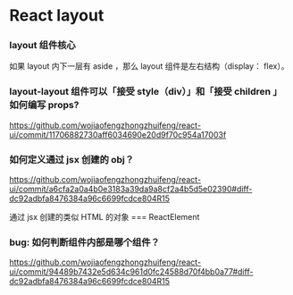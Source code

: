# React layout

### layout 组件核心

如果 layout 内下一层有 aside ，那么 layout 组件是左右结构（display： flex）。

### layout-layout 组件可以「接受 style（div）」和「接受 children 」如何编写 props?

https://github.com/wojiaofengzhongzhuifeng/react-ui/commit/11706882730aff6034690e20d9f70c954a17003f

### 如何定义通过 jsx 创建的 obj？

https://github.com/wojiaofengzhongzhuifeng/react-ui/commit/a6cfa2a0a4b0e3183a39da9a8cf2a4b5d5e02390#diff-dc92adbfa8476384a96c6699fcdce804R15

通过 jsx 创建的类似 HTML 的对象 === ReactElement

### bug: 如何判断组件内部是哪个组件？

https://github.com/wojiaofengzhongzhuifeng/react-ui/commit/94489b7432e5d634c961d0fc24588d70f4bb0a77#diff-dc92adbfa8476384a96c6699fcdce804R15






